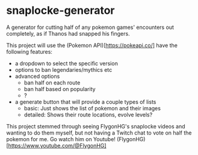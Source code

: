 # snaplocke-generator
A generator for cutting half of any pokemon games' encounters out completely, as if Thanos had snapped his fingers.

This project will use the (Pokemon API)[https://pokeapi.co/] have the following features:
- a dropdown to select the specific version
- options to ban legendaries/mythics etc
- advanced options
  - ban half on each route
  - ban half based on popularity
  - ?
- a generate button that will provide a couple types of lists
  - basic: Just shows the list of pokemon and their images
  - detailed: Shows their route locations, evolve levels?

This project stemmed through seeing FlygonHG's snaplocke videos and wanting to do them myself, but not having a Twitch chat to vote on half the pokemon for me. Go watch him on Youtube! (FlygonHG)[https://www.youtube.com/@FlygonHG]
